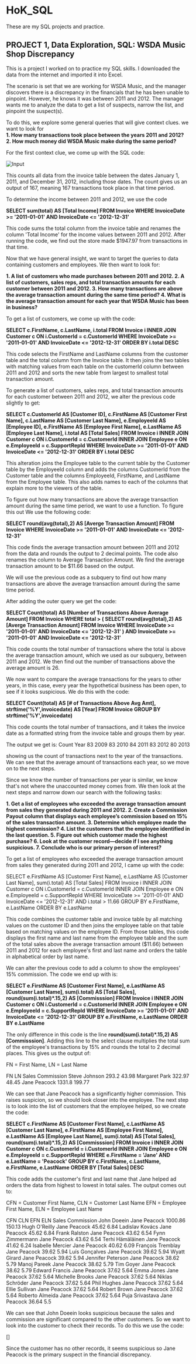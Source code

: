 # HoK_SQL
These are my SQL projects and practice.

## PROJECT 1, Data Exploration, SQL: WSDA Music Shop Discrepancy

This is a project I worked on to practice my SQL skills. I downloaded the data from the internet and imported it into Excel.  

The scenario is set that we are working for WSDA Music, and the manager discovers there is a discrepancy in the financials that he has been unable to pinpoint. However, he knows it was between 2011 and 2012. The manager wants me to analyze the data to get a list of suspects, narrow the list, and pinpoint the suspect(s).  

To do this, we explore some general queries that will give context clues. we want to look for  
**1. How many transactions took place between the years 2011 and 2012?  
2. How much money did WSDA Music make during the same period?**  
  
For the first context clue, we come up with the SQL code:  
  
![Input](WSDA_Images/1_1Code.png)
  
This counts all data from the invoice table between the dates January 1, 2011, and December 31, 2012, including those dates. The count gives us an output of 167, meaning 167 transactions took place in that time period.  

To determine the income between 2011 and 2012, we use the code  

**SELECT
	sum(total) AS \[Total Income\]
FROM
	Invoice
WHERE
	InvoiceDate >= '2011-01-01' 
AND
	InvoiceDate <= '2012-12-31'**

This code sums the total column from the invoice table and renames the column 'Total Income' for the income values between 2011 and 2012. After running the code, we find out the store made $1947.97 from transactions in that time.

Now that we have general insight, we want to target the queries to data containing customers and employees. We then want to look for:

**1. A list of customers who made purchases between 2011 and 2012.
2. A list of customers, sales reps, and total transaction amounts for each customer 
between 2011 and 2012.
3. How many transactions are above the average transaction amount during the same 
time period?
4. What is the average transaction amount for each year that WSDA Music has been 
in business?**

To get a list of customers, we come up with the code:

**SELECT
	c.FirstName,
	c.LastName,
	i.total
FROM
	Invoice i
INNER JOIN
	Customer c
ON i.CustomerId = c.CustomerId
WHERE
	InvoiceDate >= '2011-01-01' 
AND
	InvoiceDate <= '2012-12-31'
ORDER BY
	i.total DESC**

This code selects the FirstName and LastName columns from the customer table and the total column from the Invoice table. It then joins the two tables with matching values from each table on the customerId column between 2011 and 2012 and sorts the new table from largest to smallest total transaction amount.


To generate a list of customers, sales reps, and total transaction amounts for each customer 
between 2011 and 2012, we alter the previous code slightly to get:

**SELECT
	c.CustomerId AS \[Customer ID\],
	c.FirstName AS \[Customer First Name\],
	c.LastName AS \[Customer Last Name\],
	e.EmployeeId AS \[Employee ID\],
	e.FirstName AS \[Employee First Name\],
	e.LastName AS \[Employee Last Name\],
	i.total AS \[Total Sales\]
FROM
	Invoice i
INNER JOIN
	Customer c
ON i.CustomerId = c.CustomerId
INNER JOIN
	Employee e
ON e.EmployeeId = c.SupportRepId
WHERE
	InvoiceDate >= '2011-01-01' 
AND
	InvoiceDate <= '2012-12-31'
ORDER BY
	i.total DESC**

This alteration joins the Employee table to the current table by the Customer table by the EmployeeId column and adds the columns CustomerId from the Customer table and the columns EmployeeId, FirstName, and LastName from the Employee table. This also adds names to each of the columns that explain more to the viewers of the table.

To figure out how many transactions are above the average transaction amount during the same 
time period, we want to use a function. To figure this out We use the following code:

**SELECT
	round(avg(total),2) AS \[Averge Transaction Amount\]
FROM
	Invoice
WHERE
	InvoiceDate >= '2011-01-01' 
AND
	InvoiceDate <= '2012-12-31'**

This code finds the average transaction amount between 2011 and 2012 from the data and rounds the output to 2 decimal points. The code also renames the column to Average Transaction Amount.
We find the average transaction amount to be $11.66 based on the output.

We will use the previous code as a subquery to find out how many transactions are above the average transaction amount during the same time period.

After adding the outer query we get the code:

**SELECT
	Count(total) AS [Number of Transactions Above Average Amount]
FROM
	Invoice
WHERE
	total > 
 (
	SELECT
		round(avg(total),2) AS [Averge Transaction Amount]
	FROM
		Invoice
	WHERE
		InvoiceDate >= '2011-01-01' 
	AND
		InvoiceDate <= '2012-12-31'
		)
AND
	InvoiceDate >= '2011-01-01' 
AND
	InvoiceDate <= '2012-12-31'**

This code counts the total number of transactions where the total is above the average transaction amount, which we used as our subquery, between 2011 and 2012. We then find out the number of transactions above the average amount is 26.
 

We now want to compare the average transactions for the years to other years, in this case, every year the hypothetical business has been open, to see if it looks suspicious. We do this with the code:

**SELECT
	Count(total) AS \[# of Transactions Above Avg Amt\],
	strftime('%Y',invoicedate) AS \[Year\]
FROM
	Invoice
GROUP BY
	strftime('%Y',invoicedate)**

This code counts the total number of transactions, and it takes the invoice date as a formatted string from the invoice table and groups them by year.

The output we get is:
Count Year
83	  2009
83	  2010
84	  2011
83	  2012
80	  2013

showing us the count of transactions next to the year of the transactions. We can see that the average amount of transactions each year, so we move on to the next steps.


Since we know the number of transactions per year is similar, we know that's not where the unaccounted money comes from. We then look at the next steps and narrow down our search with the following tasks:

**1. Get a list of employees who exceeded the average transaction amount from sales they 
generated during 2011 and 2012.
2. Create a Commission Payout column that displays each employee’s commission 
based on 15% of the sales transaction amount.
3. Determine which employee made the highest commission?
4. List the customers that the employee identified in the last question.
5. Figure out which customer made the highest purchase?
6. Look at the customer record—decide if I see anything suspicious.
7. Conclude who is our primary person of interest?**

To get a list of employees who exceeded the average transaction amount from sales they 
generated during 2011 and 2012, I came up with the code:

SELECT 
	e.FirstName AS \[Customer First Name\],
	e.LastName AS \[Customer Last Name\],
	sum(i.total) AS \[Total Sales\]
FROM
	Invoice i
INNER JOIN
	Customer c
ON i.CustomerId = c.CustomerId
INNER JOIN
	Employee e
ON e.EmployeeId = c.SupportRepId
WHERE
	InvoiceDate >= '2011-01-01' 
AND
	InvoiceDate <= '2012-12-31'
AND
	i.total > 11.66
GROUP BY
	e.FirstName,
	e.LastName
ORDER BY e.LastName

This code combines the customer table and invoice table by all matching values on the customer ID and then joins the employee table on that table based on matching values on the employee ID. From those tables, this code displays the first name and last name from the employee table and the sum of the total sales above the average transaction amount ($11.66) between 2011 and 2012 for each employee's first and last name and orders the table in alphabetical order by last name. 

We can alter the previous code to add a column to show the employees' 15% commission. The code we end up with is:

**SELECT 
	e.FirstName AS \[Customer First Name\],
	e.LastName AS \[Customer Last Name\],
	sum(i.total) AS \[Total Sales\],
	round(sum(i.total)*.15,2) AS \[Commisssion\]
FROM
	Invoice i
INNER JOIN
	Customer c
ON i.CustomerId = c.CustomerId
INNER JOIN
	Employee e
ON e.EmployeeId = c.SupportRepId
WHERE
	InvoiceDate >= '2011-01-01' 
AND
	InvoiceDate <= '2012-12-31'
GROUP BY
	e.FirstName,
	e.LastName
ORDER BY e.LastName**

The only difference in this code is the line **round(sum(i.total)*.15,2) AS \[Commisssion\]**. Adding this line to the select clause multiplies the total sum of the employee's transactions by 15% and rounds the total to 2 decimal places. This gives us the output of:

FN = First Name, LN = Last Name

FN        LN      Sales   Commission
Steve	    Johnson	293.2	  43.98
Margaret	Park  	322.97	48.45
Jane	    Peacock	1331.8	199.77

We can see that Jane Peacock has a significantly higher commission. This raises suspicion, so we should look closer into the employee. The next step is to look into the list of customers that the employee helped, so we create the code:

**SELECT
	c.FirstName AS \[Customer First Name\],
	c.LastName AS \[Customer Last Name\],
	e.FirstName AS \[Employee First Name\],
	e.LastName AS \[Employee Last Name\],
	sum(i.total) AS \[Total Sales\],
	round(sum(i.total)*.15,2) AS \[Commisssion\]
FROM 
	Invoice i
INNER JOIN
	Customer c
ON c.CustomerId = i.CustomerId
INNER JOIN
	Employee e
ON e.EmployeeId = c.SupportRepId
WHERE 
	e.FirstName = 'Jane'
AND
	e.LastName = 'Peacock'
GROUP BY
	c.FirstName,
	c.LastName,
	e.FirstName,
	e.LastName
ORDER BY \[Total Sales\] DESC**

This code adds the customer's first and last name that Jane helped ad orders the data from highest to lowest in total sales. The output comes out to:

CFN = Customer First Name, CLN = Customer Last Name
EFN = Employee First Name, ELN = Employee Last Name

CFN       CLN         EFN   ELN     Sales   Commission
John	    Doeein     	Jane	Peacock	1000.86	150.13
Hugh	    O'Reilly	  Jane	Peacock	45.62	6.84
Ladislav	Kovács	    Jane	Peacock	45.62	6.84
Frank     Ralston	    Jane	Peacock	43.62	6.54
Fynn	    Zimmermann  Jane	Peacock	43.62	6.54
Terhi	    Hämäläinen	Jane	Peacock	41.62	6.24
Isabelle  Mercier    	Jane	Peacock	40.62	6.09
François  Tremblay	  Jane	Peacock	39.62	5.94
Luís      Gonçalves	  Jane	Peacock	39.62	5.94
Wyatt	    Girard	    Jane	Peacock	39.62	5.94
Jennifer  Peterson	  Jane	Peacock	38.62	5.79
Manoj	    Pareek	    Jane	Peacock	38.62	5.79
Tim	      Goyer	      Jane	Peacock	38.62	5.79
Edward	  Francis	    Jane	Peacock	37.62	5.64
Emma	    Jones      	Jane	Peacock	37.62	5.64
Michelle  Brooks	    Jane	Peacock	37.62	5.64
Niklas    Schröder	  Jane	Peacock	37.62	5.64
Phil      Hughes	    Jane	Peacock	37.62	5.64
Ellie	    Sullivan	  Jane	Peacock	37.62	5.64
Robert    Brown	      Jane	Peacock	37.62	5.64
Roberto  	Almeida	    Jane	Peacock	37.62	5.64
Puja	    Srivastava  Jane	Peacock	36.64	5.5

We can see that John Doeein looks suspicious because the sales and commission are significant compared to the other customers. So we want to look into the customer to check their records. To do this we use the code:  

  []

Since the customer has no other records, it seems suspicious so Jane Peacock is the primary suspect in the financial discrepancy.


